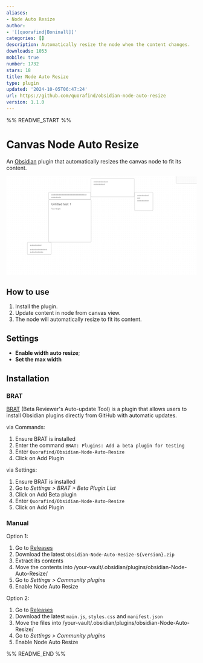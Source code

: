 ```yaml
---
aliases:
- Node Auto Resize
author:
- '[[quorafind|Boninall]]'
categories: []
description: Automatically resize the node when the content changes.
downloads: 1053
mobile: true
number: 1732
stars: 18
title: Node Auto Resize
type: plugin
updated: '2024-10-05T06:47:24'
url: https://github.com/quorafind/obsidian-node-auto-resize
version: 1.1.0
---
```


%% README_START %%

# Canvas Node Auto Resize

An [Obsidian](https://obsidian.md/) plugin that automatically resizes the canvas node to fit its content.

![img](https://raw.githubusercontent.com/quorafind/obsidian-node-auto-resize/HEAD/media/node-auto-resize.gif)

## How to use

1. Install the plugin.
2. Update content in node from canvas view.
3. The node will automatically resize to fit its content.

## Settings

- **Enable width auto resize**;
- **Set the max width**

## Installation

### BRAT

[BRAT](https://github.com/TfTHacker/obsidian42-brat) (Beta Reviewer's Auto-update Tool) is a plugin that allows users to
install Obsidian plugins directly from GitHub with automatic updates.

via Commands:

1. Ensure BRAT is installed
2. Enter the command `BRAT: Plugins: Add a beta plugin for testing`
3. Enter `Quorafind/Obsidian-Node-Auto-Resize`
4. Click on Add Plugin

via Settings:

1. Ensure BRAT is installed
2. Go to *Settings > BRAT > Beta Plugin List*
3. Click on Add Beta plugin
4. Enter `Quorafind/Obsidian-Node-Auto-Resize`
5. Click on Add Plugin

### Manual

Option 1:

1. Go to [Releases](https://github.com/Quorafind/Obsidian-Node-Auto-Resize/releases)
2. Download the latest `Obsidian-Node-Auto-Resize-${version}.zip`
3. Extract its contents
4. Move the contents into /your-vault/.obsidian/plugins/obsidian-Node-Auto-Resize/
5. Go to *Settings > Community plugins*
6. Enable Node Auto Resize

Option 2:

1. Go to [Releases](https://github.com/Quorafind/Obsidian-Node-Auto-Resize/releases)
2. Download the latest `main.js`, `styles.css` and `manifest.json`
3. Move the files into /your-vault/.obsidian/plugins/obsidian-Node-Auto-Resize/
5. Go to *Settings > Community plugins*
6. Enable Node Auto Resize



%% README_END %%